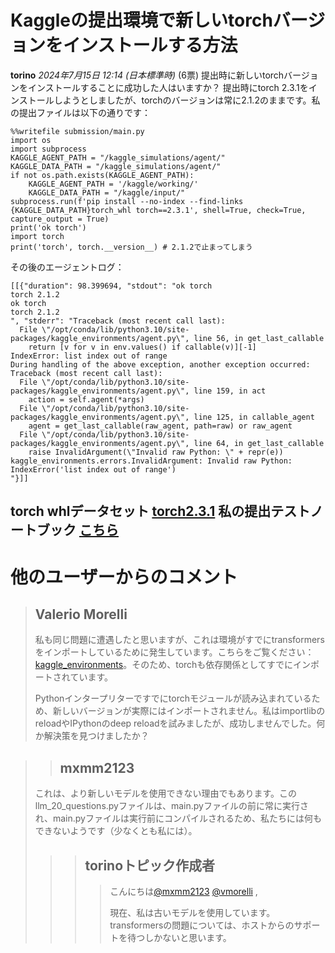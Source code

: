 # Kaggleの提出環境で新しいtorchバージョンをインストールする方法
**torino** *2024年7月15日 12:14 (日本標準時)* (6票)
提出時に新しいtorchバージョンをインストールすることに成功した人はいますか？
提出時にtorch 2.3.1をインストールしようとしましたが、torchのバージョンは常に2.1.2のままです。私の提出ファイルは以下の通りです：
```
%%writefile submission/main.py
import os
import subprocess
KAGGLE_AGENT_PATH = "/kaggle_simulations/agent/"
KAGGLE_DATA_PATH = "/kaggle_simulations/agent/"
if not os.path.exists(KAGGLE_AGENT_PATH):
    KAGGLE_AGENT_PATH = '/kaggle/working/'
    KAGGLE_DATA_PATH = "/kaggle/input/"
subprocess.run(f'pip install --no-index --find-links {KAGGLE_DATA_PATH}torch_whl torch==2.3.1', shell=True, check=True, capture_output = True)
print('ok torch')
import torch
print('torch', torch.__version__) # 2.1.2で止まってしまう
```
その後のエージェントログ：
```
[[{"duration": 98.399694, "stdout": "ok torch
torch 2.1.2
ok torch
torch 2.1.2
", "stderr": "Traceback (most recent call last):
  File \"/opt/conda/lib/python3.10/site-packages/kaggle_environments/agent.py\", line 56, in get_last_callable
    return [v for v in env.values() if callable(v)][-1]
IndexError: list index out of range
During handling of the above exception, another exception occurred:
Traceback (most recent call last):
  File \"/opt/conda/lib/python3.10/site-packages/kaggle_environments/agent.py\", line 159, in act
    action = self.agent(*args)
  File \"/opt/conda/lib/python3.10/site-packages/kaggle_environments/agent.py\", line 125, in callable_agent
    agent = get_last_callable(raw_agent, path=raw) or raw_agent
  File \"/opt/conda/lib/python3.10/site-packages/kaggle_environments/agent.py\", line 64, in get_last_callable
    raise InvalidArgument(\"Invalid raw Python: \" + repr(e))
kaggle_environments.errors.InvalidArgument: Invalid raw Python: IndexError('list index out of range')
"}]]
```
torch whlデータセット [torch2.3.1](https://www.kaggle.com/code/pnmanh2123/try-install-torch2-3)
私の提出テストノートブック [こちら](https://www.kaggle.com/code/pnmanh2123/try-install-torch2-3)
---
 # 他のユーザーからのコメント
> ## Valerio Morelli
> 
> 私も同じ問題に遭遇したと思いますが、これは環境がすでにtransformersをインポートしているために発生しています。こちらをご覧ください：[kaggle_environments](https://github.com/Kaggle/kaggle-environments/blob/master/kaggle_environments/envs/llm_20_questions/llm_20_questions.py)。そのため、torchも依存関係としてすでにインポートされています。
> 
> Pythonインタープリターですでにtorchモジュールが読み込まれているため、新しいバージョンが実際にはインポートされません。私はimportlibのreloadやIPythonのdeep reloadを試みましたが、成功しませんでした。何か解決策を見つけましたか？

> > ## mxmm2123
> > 
> これは、より新しいモデルを使用できない理由でもあります。このllm_20_questions.pyファイルは、main.pyファイルの前に常に実行され、main.pyファイルは実行前にコンパイルされるため、私たちには何もできないようです（少なくとも私には）。
> 
> > > ## torinoトピック作成者
> > > > こんにちは[@mxmm2123](https://www.kaggle.com/mxmm2123) [@vmorelli](https://www.kaggle.com/vmorelli) ,
> > > >
> > > > 現在、私は古いモデルを使用しています。transformersの問題については、ホストからのサポートを待つしかないと思います。
> > > >
> > > > >
